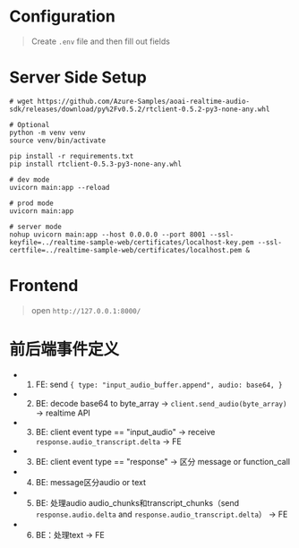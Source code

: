 # Configuration

> Create `.env` file and then fill out fields

# Server Side Setup

```shell
# wget https://github.com/Azure-Samples/aoai-realtime-audio-sdk/releases/download/py%2Fv0.5.2/rtclient-0.5.2-py3-none-any.whl

# Optional
python -m venv venv
source venv/bin/activate

pip install -r requirements.txt
pip install rtclient-0.5.3-py3-none-any.whl

# dev mode
uvicorn main:app --reload

# prod mode
uvicorn main:app

# server mode
nohup uvicorn main:app --host 0.0.0.0 --port 8001 --ssl-keyfile=../realtime-sample-web/certificates/localhost-key.pem --ssl-certfile=../realtime-sample-web/certificates/localhost.pem &
```

# Frontend

> open `http://127.0.0.1:8000/`


# 前后端事件定义
- 1. FE: send `{
        type: "input_audio_buffer.append",
        audio: base64,
      }`
- 2. BE: decode base64 to byte_array -> `client.send_audio(byte_array)` -> realtime API
- 3. BE: client event type == "input_audio" -> receive `response.audio_transcript.delta` -> FE
- 3. BE: client event type == "response" -> 区分 message or function_call
- 4. BE: message区分audio or text
- 5. BE: 处理audio audio_chunks和transcript_chunks（send `response.audio.delta` and `response.audio_transcript.delta`） -> FE
- 6. BE：处理text -> FE